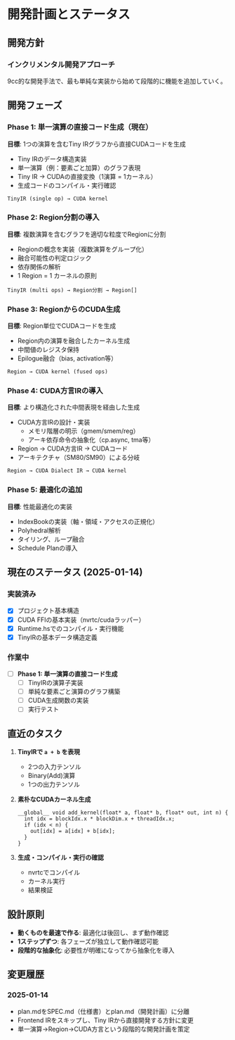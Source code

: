 # 開発計画とステータス

## 開発方針

### インクリメンタル開発アプローチ
9cc的な開発手法で、最も単純な実装から始めて段階的に機能を追加していく。

## 開発フェーズ

### Phase 1: 単一演算の直接コード生成（現在）
**目標**: 1つの演算を含むTiny IRグラフから直接CUDAコードを生成

- Tiny IRのデータ構造実装
- 単一演算（例：要素ごと加算）のグラフ表現
- Tiny IR → CUDAの直接変換（1演算 = 1カーネル）
- 生成コードのコンパイル・実行確認

```
TinyIR (single op) → CUDA kernel
```

### Phase 2: Region分割の導入
**目標**: 複数演算を含むグラフを適切な粒度でRegionに分割

- Regionの概念を実装（複数演算をグループ化）
- 融合可能性の判定ロジック
- 依存関係の解析
- 1 Region = 1 カーネルの原則

```
TinyIR (multi ops) → Region分割 → Region[]
```

### Phase 3: RegionからのCUDA生成
**目標**: Region単位でCUDAコードを生成

- Region内の演算を融合したカーネル生成
- 中間値のレジスタ保持
- Epilogue融合（bias, activation等）

```
Region → CUDA kernel (fused ops)
```

### Phase 4: CUDA方言IRの導入
**目標**: より構造化された中間表現を経由した生成

- CUDA方言IRの設計・実装
  - メモリ階層の明示（gmem/smem/reg）
  - アーキ依存命令の抽象化（cp.async, tma等）
- Region → CUDA方言IR → CUDAコード
- アーキテクチャ（SM80/SM90）による分岐

```
Region → CUDA Dialect IR → CUDA kernel
```

### Phase 5: 最適化の追加
**目標**: 性能最適化の実装

- IndexBookの実装（軸・領域・アクセスの正規化）
- Polyhedral解析
- タイリング、ループ融合
- Schedule Planの導入

## 現在のステータス (2025-01-14)

### 実装済み
- [x] プロジェクト基本構造
- [x] CUDA FFIの基本実装（nvrtc/cudaラッパー）
- [x] Runtime.hsでのコンパイル・実行機能
- [x] TinyIRの基本データ構造定義

### 作業中
- [ ] **Phase 1: 単一演算の直接コード生成**
  - [ ] TinyIRの演算子実装
  - [ ] 単純な要素ごと演算のグラフ構築
  - [ ] CUDA生成関数の実装
  - [ ] 実行テスト

## 直近のタスク

1. **TinyIRで `a + b` を表現**
   - 2つの入力テンソル
   - Binary(Add)演算
   - 1つの出力テンソル

2. **素朴なCUDAカーネル生成**
   ```cuda
   __global__ void add_kernel(float* a, float* b, float* out, int n) {
     int idx = blockIdx.x * blockDim.x + threadIdx.x;
     if (idx < n) {
       out[idx] = a[idx] + b[idx];
     }
   }
   ```

3. **生成・コンパイル・実行の確認**
   - nvrtcでコンパイル
   - カーネル実行
   - 結果検証

## 設計原則

- **動くものを最速で作る**: 最適化は後回し、まず動作確認
- **1ステップずつ**: 各フェーズが独立して動作確認可能
- **段階的な抽象化**: 必要性が明確になってから抽象化を導入

## 変更履歴

### 2025-01-14
- plan.mdをSPEC.md（仕様書）とplan.md（開発計画）に分離
- Frontend IRをスキップし、Tiny IRから直接開発する方針に変更
- 単一演算→Region→CUDA方言という段階的な開発計画を策定